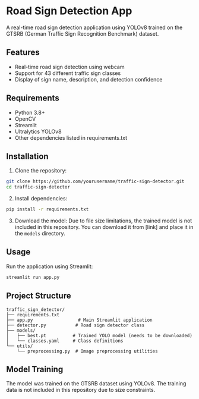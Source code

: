 # Road Sign Detection App

A real-time road sign detection application using YOLOv8 trained on the GTSRB (German Traffic Sign Recognition Benchmark) dataset.

## Features
- Real-time road sign detection using webcam
- Support for 43 different traffic sign classes
- Display of sign name, description, and detection confidence

## Requirements
- Python 3.8+
- OpenCV
- Streamlit
- Ultralytics YOLOv8
- Other dependencies listed in requirements.txt

## Installation

1. Clone the repository:
```bash
git clone https://github.com/yourusername/traffic-sign-detector.git
cd traffic-sign-detector
```

2. Install dependencies:
```bash
pip install -r requirements.txt
```

3. Download the model:
Due to file size limitations, the trained model is not included in this repository. You can download it from [link] and place it in the `models` directory.

## Usage
Run the application using Streamlit:
```bash
streamlit run app.py
```

## Project Structure
```
traffic_sign_detector/
├── requirements.txt
├── app.py                 # Main Streamlit application
├── detector.py           # Road sign detector class
├── models/
│   ├── best.pt          # Trained YOLO model (needs to be downloaded)
│   └── classes.yaml     # Class definitions
└── utils/
    └── preprocessing.py  # Image preprocessing utilities
```

## Model Training
The model was trained on the GTSRB dataset using YOLOv8. The training data is not included in this repository due to size constraints.

